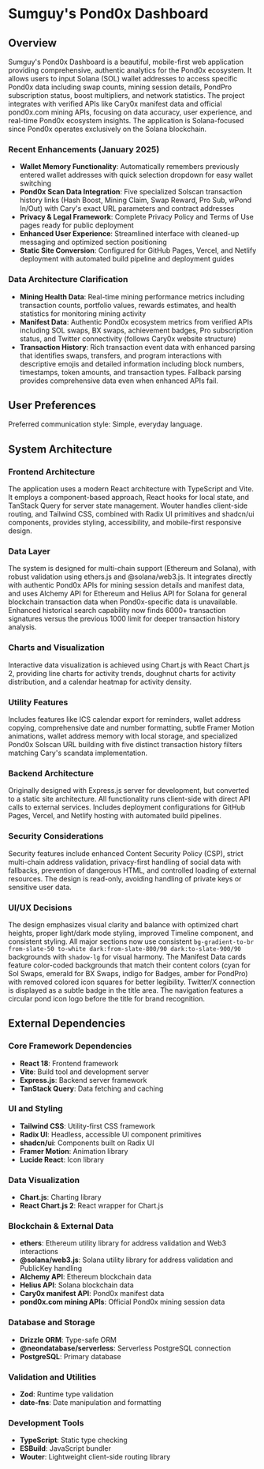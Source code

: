 # Sumguy's Pond0x Dashboard

## Overview
Sumguy's Pond0x Dashboard is a beautiful, mobile-first web application providing comprehensive, authentic analytics for the Pond0x ecosystem. It allows users to input Solana (SOL) wallet addresses to access specific Pond0x data including swap counts, mining session details, PondPro subscription status, boost multipliers, and network statistics. The project integrates with verified APIs like Cary0x manifest data and official pond0x.com mining APIs, focusing on data accuracy, user experience, and real-time Pond0x ecosystem insights. The application is Solana-focused since Pond0x operates exclusively on the Solana blockchain.

### Recent Enhancements (January 2025)
- **Wallet Memory Functionality**: Automatically remembers previously entered wallet addresses with quick selection dropdown for easy wallet switching
- **Pond0x Scan Data Integration**: Five specialized Solscan transaction history links (Hash Boost, Mining Claim, Swap Reward, Pro Sub, wPond In/Out) with Cary's exact URL parameters and contract addresses
- **Privacy & Legal Framework**: Complete Privacy Policy and Terms of Use pages ready for public deployment
- **Enhanced User Experience**: Streamlined interface with cleaned-up messaging and optimized section positioning
- **Static Site Conversion**: Configured for GitHub Pages, Vercel, and Netlify deployment with automated build pipeline and deployment guides

### Data Architecture Clarification
- **Mining Health Data**: Real-time mining performance metrics including transaction counts, portfolio values, rewards estimates, and health statistics for monitoring mining activity
- **Manifest Data**: Authentic Pond0x ecosystem metrics from verified APIs including SOL swaps, BX swaps, achievement badges, Pro subscription status, and Twitter connectivity (follows Cary0x website structure)
- **Transaction History**: Rich transaction event data with enhanced parsing that identifies swaps, transfers, and program interactions with descriptive emojis and detailed information including block numbers, timestamps, token amounts, and transaction types. Fallback parsing provides comprehensive data even when enhanced APIs fail.

## User Preferences
Preferred communication style: Simple, everyday language.

## System Architecture

### Frontend Architecture
The application uses a modern React architecture with TypeScript and Vite. It employs a component-based approach, React hooks for local state, and TanStack Query for server state management. Wouter handles client-side routing, and Tailwind CSS, combined with Radix UI primitives and shadcn/ui components, provides styling, accessibility, and mobile-first responsive design.

### Data Layer
The system is designed for multi-chain support (Ethereum and Solana), with robust validation using ethers.js and @solana/web3.js. It integrates directly with authentic Pond0x APIs for mining session details and manifest data, and uses Alchemy API for Ethereum and Helius API for Solana for general blockchain transaction data when Pond0x-specific data is unavailable. Enhanced historical search capability now finds 6000+ transaction signatures versus the previous 1000 limit for deeper transaction history analysis.

### Charts and Visualization
Interactive data visualization is achieved using Chart.js with React Chart.js 2, providing line charts for activity trends, doughnut charts for activity distribution, and a calendar heatmap for activity density.

### Utility Features
Includes features like ICS calendar export for reminders, wallet address copying, comprehensive date and number formatting, subtle Framer Motion animations, wallet address memory with local storage, and specialized Pond0x Solscan URL building with five distinct transaction history filters matching Cary's scandata implementation.

### Backend Architecture
Originally designed with Express.js server for development, but converted to a static site architecture. All functionality runs client-side with direct API calls to external services. Includes deployment configurations for GitHub Pages, Vercel, and Netlify hosting with automated build pipelines.

### Security Considerations
Security features include enhanced Content Security Policy (CSP), strict multi-chain address validation, privacy-first handling of social data with fallbacks, prevention of dangerous HTML, and controlled loading of external resources. The design is read-only, avoiding handling of private keys or sensitive user data.

### UI/UX Decisions
The design emphasizes visual clarity and balance with optimized chart heights, proper light/dark mode styling, improved Timeline component, and consistent styling. All major sections now use consistent `bg-gradient-to-br from-slate-50 to-white dark:from-slate-800/90 dark:to-slate-900/90` backgrounds with `shadow-lg` for visual harmony. The Manifest Data cards feature color-coded backgrounds that match their content colors (cyan for Sol Swaps, emerald for BX Swaps, indigo for Badges, amber for PondPro) with removed colored icon squares for better legibility. Twitter/X connection is displayed as a subtle badge in the title area. The navigation features a circular pond icon logo before the title for brand recognition.

## External Dependencies

### Core Framework Dependencies
- **React 18**: Frontend framework
- **Vite**: Build tool and development server
- **Express.js**: Backend server framework
- **TanStack Query**: Data fetching and caching

### UI and Styling
- **Tailwind CSS**: Utility-first CSS framework
- **Radix UI**: Headless, accessible UI component primitives
- **shadcn/ui**: Components built on Radix UI
- **Framer Motion**: Animation library
- **Lucide React**: Icon library

### Data Visualization
- **Chart.js**: Charting library
- **React Chart.js 2**: React wrapper for Chart.js

### Blockchain & External Data
- **ethers**: Ethereum utility library for address validation and Web3 interactions
- **@solana/web3.js**: Solana utility library for address validation and PublicKey handling
- **Alchemy API**: Ethereum blockchain data
- **Helius API**: Solana blockchain data
- **Cary0x manifest API**: Pond0x manifest data
- **pond0x.com mining APIs**: Official Pond0x mining session data

### Database and Storage
- **Drizzle ORM**: Type-safe ORM
- **@neondatabase/serverless**: Serverless PostgreSQL connection
- **PostgreSQL**: Primary database

### Validation and Utilities
- **Zod**: Runtime type validation
- **date-fns**: Date manipulation and formatting

### Development Tools
- **TypeScript**: Static type checking
- **ESBuild**: JavaScript bundler
- **Wouter**: Lightweight client-side routing library